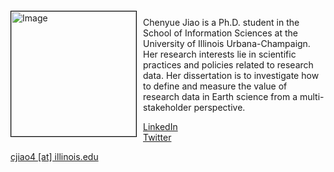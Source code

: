 <img src="{{ site.baseurl }}/about/ambassador/img/2024-Jiao.jpg" height="200" width="200" alt="Image" style="float: left; margin: 4px 10px 0px 0px; border: 1px solid #000000;">

Chenyue Jiao is a Ph.D. student in the School of Information Sciences at the University of Illinois Urbana-Champaign. Her research interests lie in scientific practices and policies related to research data. Her dissertation is to investigate how to define and measure the value of research data in Earth science from a multi-stakeholder perspective.

[LinkedIn](https://www.linkedin.com/in/chenyue-jiao-2994081b5/)  
[Twitter](https://twitter.com/ChenyueJ)

[cjiao4 [at] illinois.edu](mailto:cjiao4@illinois.edu)

